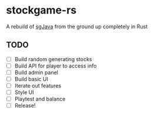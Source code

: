 # stockgame-rs

A rebuild of [sgJava](https://github.com/blaine-t/sgJava) from the ground up completely in Rust

## TODO

- [ ] Build random generating stocks
- [ ] Build API for player to access info
- [ ] Build admin panel
- [ ] Build basic UI
- [ ] Iterate out features
- [ ] Style UI
- [ ] Playtest and balance
- [ ] Release!
